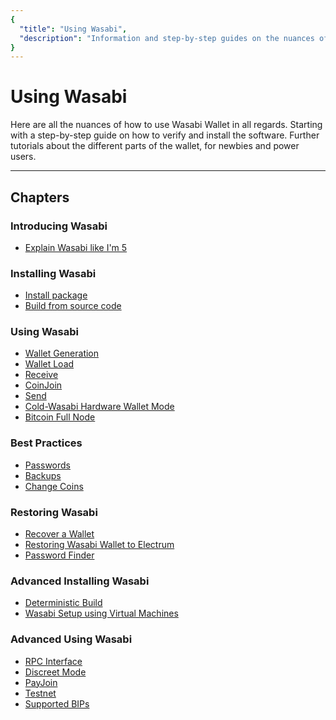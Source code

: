 ```yaml
---
{
  "title": "Using Wasabi",
  "description": "Information and step-by-step guides on the nuances of how to use Wasabi. This is the Wasabi documentation, an archive of knowledge about the open-source, non-custodial and privacy-focused Bitcoin wallet for desktop."
}
---
```


# Using Wasabi

Here are all the nuances of how to use Wasabi Wallet in all regards.
Starting with a step-by-step guide on how to verify and install the software.
Further tutorials about the different parts of the wallet, for newbies and power users.

---

## Chapters

### Introducing Wasabi
- [Explain Wasabi like I'm 5](/using-wasabi/ELI5.md)

### Installing Wasabi
- [Install package](/using-wasabi/InstallPackage.md)
- [Build from source code](/using-wasabi/BuildSource.md)

### Using Wasabi
- [Wallet Generation](/using-wasabi/WalletGeneration.md)
- [Wallet Load](/using-wasabi/WalletLoad.md)
- [Receive](/using-wasabi/Receive.md)
- [CoinJoin](/using-wasabi/CoinJoin.md)
- [Send](/using-wasabi/Send.md)
- [Cold-Wasabi Hardware Wallet Mode](/using-wasabi/ColdWasabi.md)
- [Bitcoin Full Node](/using-wasabi/BitcoinFullNode.md)

### Best Practices
- [Passwords](/using-wasabi/PasswordBestPractices.md)
- [Backups](/using-wasabi/BackupBestPractices.md)
- [Change Coins](/using-wasabi/ChangeCoins.md)

### Restoring Wasabi
- [Recover a Wallet](/using-wasabi/WalletRecovery.md)
- [Restoring Wasabi Wallet to Electrum](/using-wasabi/RestoreElectrum.md)
- [Password Finder](/using-wasabi/PasswordFinder.md)

### Advanced Installing Wasabi
- [Deterministic Build](/using-wasabi/DeterministicBuild.md)
- [Wasabi Setup using Virtual Machines](/using-wasabi/WasabiSetupVM.md)

### Advanced Using Wasabi
- [RPC Interface](/using-wasabi/RPC.md)
- [Discreet Mode](/using-wasabi/DiscreetMode.md)
- [PayJoin](/using-wasabi/PayJoin.md)
- [Testnet](/using-wasabi/Testnet.md)
- [Supported BIPs](/using-wasabi/BIPs.md)
